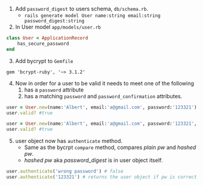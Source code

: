 1. Add `password_digest` to users schema, `db/schema.rb`. 
	- `rails generate model User name:string email:string password_digest:string`
2. In User model `app/models/user.rb`
```ruby
class User < ApplicationRecord
	has_secure_password
end
```
3. Add bycrypt to `Gemfile`
```
gem 'bcrypt-ruby', '~> 3.1.2'
```
4. Now in order for a user to be valid it needs to meet one of the following
	1. has a `password` attribute 
	2. has a matching `password` and `password_confirmation` attributes.
```ruby
user = User.new(name:'Albert', email:'a@gmail.com', password:'123321')
user.valid? #true

user = User.new(name:'Albert', email:'a@gmail.com', password:'123321', password_confirmation:'123321')
user.valid? #true
```
5. user object now has `authenticate` method. 
	- Same as the bycrpt `compare` method, compares *plain pw* and *hashed pw*. 
	- *hashed pw* aka *password_digest* is in user object itself.
```ruby
user.authenticate('wrong password') # false
user.authenticate('123321') # returns the user object if pw is correct
```